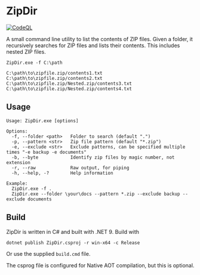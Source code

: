 # ZipDir

[![CodeQL](https://github.com/lookbusy1344/ZipDir/actions/workflows/github-code-scanning/codeql/badge.svg)](https://github.com/lookbusy1344/ZipDir/actions/workflows/github-code-scanning/codeql)

A small command line utility to list the contents of ZIP files. Given a folder, it recursively searches for ZIP files and lists their contents. This includes nested ZIP files.

```
ZipDir.exe -f C:\path

C:\path\to\zipfile.zip/contents1.txt
C:\path\to\zipfile.zip/contents2.txt
C:\path\to\zipfile.zip/Nested.zip/contents3.txt
C:\path\to\zipfile.zip/Nested.zip/contents4.txt
```


## Usage

```
Usage: ZipDir.exe [options]

Options:
  -f, --folder <path>   Folder to search (default ".")
  -p, --pattern <str>   Zip file pattern (default "*.zip")
  -e, --exclude <str>   Exclude patterns, can be specified multiple times "-e backup -e documents"
  -b, --byte            Identify zip files by magic number, not extension
  -r, --raw             Raw output, for piping
  -h, --help, -?        Help information

Example:
  ZipDir.exe -f .
  ZipDir.exe --folder \your\docs --pattern *.zip --exclude backup --exclude documents
```

## Build

ZipDir is written in C# and built with .NET 9. Build with

```
dotnet publish ZipDir.csproj -r win-x64 -c Release
```

Or use the supplied `build.cmd` file.

The csprog file is configured for Native AOT compilation, but this is optional.
